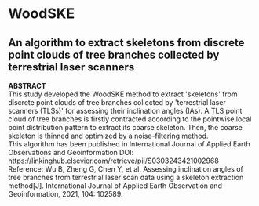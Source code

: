 # WoodSKE
An algorithm to extract skeletons from discrete point clouds of tree branches collected by terrestrial laser scanners
--
**ABSTRACT**<br>
     This study developed the WoodSKE method to extract 'skeletons' from discrete point clouds of tree branches collected by 'terrestrial laser scanners (TLSs)' for assessing their inclination angles (IAs). A TLS point cloud of tree branches is firstly contracted according to the pointwise local point distribution pattern to extract its coarse skeleton. Then, the coarse skeleton is thinned and optimized by a noise-filtering method. <br>
This algorithm has been published in International Journal of Applied Earth Observations and Geoinformation 
DOI:
https://linkinghub.elsevier.com/retrieve/pii/S0303243421002968
Reference: Wu B, Zheng G, Chen Y, et al. Assessing inclination angles of tree branches from terrestrial laser scan data using a skeleton extraction method[J]. International Journal of Applied Earth Observation and Geoinformation, 2021, 104: 102589.

